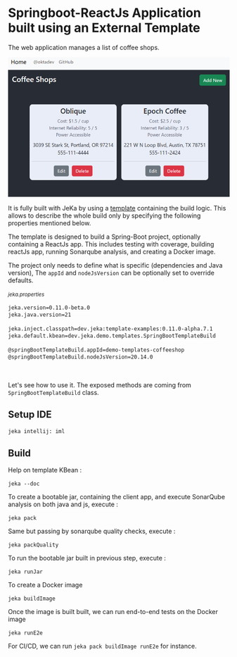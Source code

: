 # Springboot-ReactJs Application built using an External Template

The web application manages a list of coffee shops.

![img.png](screenshot.png)

It is fully built with JeKa by using a [template](https://github.com/jeka-dev/demo-build-templates/blob/master/jeka-src/dev/jeka/demo/templates/SpringBootTemplateBuild.java)
containing the build logic.
This allows to describe the whole build only by specifying the following properties mentioned below.

The template is designed to build a Spring-Boot project, optionally containing a ReactJs app.
This includes testing with coverage, building reactJs app, running Sonarqube analysis, and creating a Docker image.

The project only needs to define what is specific (dependencies and Java version),
The `appId` and `nodeJsVersion` can be optionally set to override defaults.

<small>*jeka.properties*</small>
``` 
jeka.version=0.11.0-beta.0
jeka.java.version=21

jeka.inject.classpath=dev.jeka:template-examples:0.11.0-alpha.7.1
jeka.default.kbean=dev.jeka.demo.templates.SpringBootTemplateBuild

@springBootTemplateBuild.appId=demo-templates-coffeeshop
@springBootTemplateBuild.nodeJsVersion=20.14.0
```

<br/><br/>
Let's see how to use it. The exposed methods are coming from `SpringBootTemplateBuild` class.

## Setup IDE
 
```shell
jeka intellij: iml
```

## Build

Help on template KBean :
```shell
jeka --doc
```

To create a bootable jar, containing the client app, and execute SonarQube analysis on both java and js, execute :
```shell
jeka pack
```

Same but passing by sonarqube quality checks, execute :
```shell
jeka packQuality
```

To run the bootable jar built in previous step, execute :
```shell
jeka runJar
```

To create a Docker image
```shell
jeka buildImage
```

Once the image is built built, we can run end-to-end tests on the Docker image
```shell
jeka runE2e
```

For CI/CD, we can run `jeka pack buildImage runE2e` for instance.
